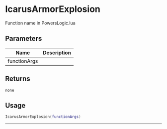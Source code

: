 # IcarusArmorExplosion

Function name in PowersLogic.lua

## Parameters

| Name         | Description |
| ------------ | ----------- |
| functionArgs |             |

## Returns

`none`

## Usage

```lua
IcarusArmorExplosion(functionArgs)
```

---
